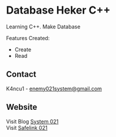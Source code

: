 # Database Heker C++

 Learning C++. Make Database

Features Created: 
- Create
- Read

## Contact

K4ncu1 - enemy021system@gmail.com

## Website

Visit Blog <a href="https://www.system021.my.id">System 021</a>
<br>
Visit <a href="https://www.system021.my.id">Safelink 021</a>
